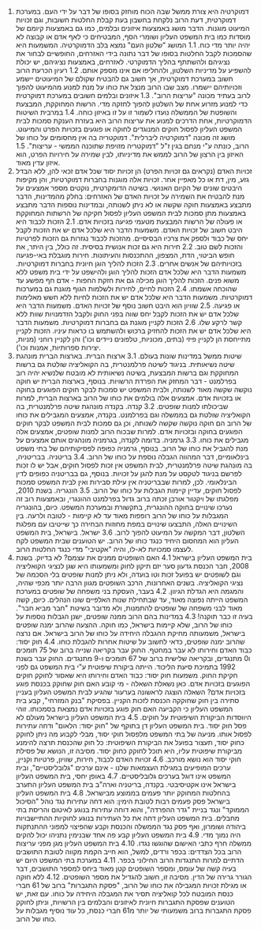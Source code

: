 1. דמוקרטיה היא צורת ממשל שבה הכוח מוחזק בסופו של דבר על ידי העם. במערכת דמוקרטית, דעת הרוב נלקחת בחשבון בעת קבלת החלטות חשובות, וגם זכויות המיעוט מוגנות. הדבר מושג באמצעות איזונים ובלמים, כמו גם באמצעות קיומם של מוסדות כמו בית המשפט העליון ושומרי הסף, המבטיחים כי לאף אדם או קבוצה לא יהיה יותר מדי כוח.
  1.1 המושג "שלטון העם" נמצא בלב הדמוקרטיה. המשמעות היא שהסמכות לקבל החלטות בסופו של דבר נתונה בידי האזרחים, החופשיים לבחור את נציגיהם ולהשתתף בהליך הדמוקרטי. לאזרחים, באמצעות נציגיהם, יש יכולת להשפיע על מדיניות השלטון, ולהחליפו אם אינו מספק אותם.
  1.2 רעיון הכרעת הרוב חשוב במערכת דמוקרטית, אך חשוב גם להבטיח שקולם של המיעוטים יישמע וזכויותיהם יישמרו. מצב שבו הרוב מנצל את כוחו על מנת למנוע מהמיעוט להפוך לרוב בעתיד מכונה "עריצות הרוב". 
  1.3 איזונים ובלמים חשובים במערכת דמוקרטית כדי למנוע מזרוע אחת של השלטון להפוך לחזקה מדי. הרשות המחוקקת, המבצעת והשופטת של הממשלה נועדו לשמור זו על זו באיזון כוחה. 
  1.4 במרבית השיטות הדמוקרטיות, אחת הדרכים למנוע את עריצות הרוב היא בעזרת הענקת סמכות לבית המשפט העליון לפסול חוקים המנוגדים לחוקה או פוגעים בזכויות הפרט והמיעוט. מושג זה מכונה "דמוקרטיה ליברלית". דמוקטריה בה אין מחסומים על כוחו של הרוב, כונתה ע"י מנחם בגין ז"ל "דמוקטריה מזויפת שתוכנה הממשי - עריצות".
  1.5 האיזון בין הרצון של הרוב לממש את מדיניותו, לבין שמירה על חירויות הפרט, הוא איזון עדין מאוד.
2. זכויות האדם (נקראים גם זכויות הפרט) הן זכויות יסוד שכל אדם זכאי להן, ללא הבדל גזע, מין, דת או כל מאפיין אחר. זכויות אלה מוגנות בחברות דמוקרטיות, והן מקיפות היבטים שונים של הקיום האנושי. בשיטה הדומקרטית, נוקטים מספר אמצעים על מנת להבטיח את השמירה על זכויות האדם של האזרחים: בחלק מהמדינות, הדבר מתבצע באמצעות חוקה שקשה או לא ניתן לשנותה, ובמדינות נוספות הדבר מתבצע באמצעות מתן סמכות לבית המשפט העליון לפסול חקיקה של הרשתות המחוקקת או פעולה של הרשות המבצעת מטעמי פגיעה בזכויות אדם.
  2.1 הזכות לכבוד היא היבט חשוב של זכויות האדם. משמעות הדבר היא שלכל אדם יש את הזכות לקבל יחס של כבוד ולספק את צרכיו הבסיסיים. מהזכות לכבוד נגזרות גם הזכות לפרטיות והזכות לשם טוב.
  2.2 חירות היא גם זכות אנושית בסיסית. זה כולל, בין היתר, את חופש הביטוי, הדת, המצפון, ההתכנסות והעיתונות. חירות מוגבלת באי-פגיעה בזכויותיהם של אנשים אחרים. 
  2.3 הזכות להליך הוגן חיונית בחברות דמוקרטיות. משמעות הדבר היא שלכל אדם הזכות להליך הוגן ולהישפט על ידי בית משפט ללא משוא פנים. הזכות להליך הוגן מכילה גם את חזקת החפות - אדם חף מפשע עד שהוכחה אשמתו.
  2.4 הזכות לחיים, לחירות ולשלמות הגוף מוגנת גם במערכות דמוקרטיות. משמעות הדבר היא שלכל אדם יש את הזכות לחיות ללא חשש מאלימות או פגיעה.
  2.5 שוויון הוא היבט חשוב נוסף של זכויות האדם. משמעות הדבר היא שלכל אדם יש את הזכות לקבל יחס שווה בפני החוק ולקבל הזדמנויות שוות ללא קשר לרקע שלו.
  2.6 הזכות לקניין מוגנת גם בחברות דמוקרטיות. משמעות הדבר היא שלכל אדם יש את הזכות להחזיק ברכוש ולהשתמש בו כראות עיניו. הזכות לקניין מתייחסת הן לקניין פיזי (בתים, מכוניות, טלפונים ניידים וכו') והן לקניין רוחני (מניות, יצירות ספרותיות, אמנות וכו').
 3. שיטות ממשל במדינות שונות בעולם.
  3.1 ארצות הברית. בארצות הברית מונהגת שיטה נשיאותית. בניגוד לשיטה פרלמנטרית, בה הקואליציה שולטת גם ברשות המחוקקת וגם ברשות המבצעת, בשיטה נשיאותית לא מובטח שלנשיא יהיה רוב בפרלמנט - דבר המחזק את הפרדת הרשויות. בנוסף, בארצות הברית יש חוקה נוקשה שקשה מאוד לשנותה, ולבית המשפט יש סמכות לבקר חוקים הפוגעים בחוקה או בזכויות אדם. אמצעים אלה בולמים את כוחו של הרוב בארצות הברית, למרות שביכולתו למנות שופטים.
  3.2 קנדה. בקנדה מונהגת שיטה פרלמנטרית, בה הקואליציה שולטת גם בממשלה וגם בפרלמנט. בקנדה, אמצעים המגבילים את כוחו של הרוב הם חוקה נוקשה שקשה לשנותה, וכן גם סמכות לבית המשפט לבקר חוקים הפוגעים בחוקה ובזכויות אדם. למרות שבכוח הרוב למנות שופטים, אמצעים אלה מגבילים את כוחו.
  3.3 גרמניה. בדומה לקנדה, בגרמניה מונהגים אותם אמצעים על מנת להגביל את כוחו של הרוב. בנוסף, גרמניה כפופה לפסיקותיהם של בתי משפט בינלאומיים, דבר המהווה הגבלה נוספת על כוחו של הרוב.
    3.4 בריטניה. בבריטניה, בה מונהגת שיטה פרלמנטרית, לבית המשפט אין זכות לפסול חוקים, אבל יש לו זכות לפרשם בניגוד לטקסט על מנת להגן על זכויות. בנוסף, גם בבריטניה כפופים לדין הבינלאומי. לכן, למרות שבבריטניה אין עילת סבירות ואין לבית המשפט סמכות לפסול חוקים, עדיין קיימות הגבלות על כוחו של הרוב.
      3.5 הונגריה. בשנת 2010, מפלגתו של ויקטור אורבן זכתה ברוב גדול בפרלמנט ההונגרי, ובאמצעות רוב זה נערכו שינויים בחוקה ההונגרית, בתקשורת ובמערכת המשפט. כיום, בהונגריה המגבלות על כוחו של הרוב רופפות מאוד עד לא קיימות - לטובה ולרעה. בין השינויים האלה, התבצעו שינויים במפת מחוזות הבחירה כך שייטיבו עם מפלגת השלטון, דבר המקשה על המיעוט להפוך לרוב.
      3.6 ישראל. בישראל, בית המשפט העליון הוא המחסום היחיד כנגד כוחו של הרוב. יש הטוענים שבית המשפט לקח לעצמו סמכויות לא-לו, והיה "אקטיבי" מדי כנגד החלטות הרוב. 
4. בית המשפט העליון בישראל
  4.1 האם השופטים ממנים את עצמם? לא בדיוק. בשנת 2008, חבר הכנסת גדעון סער יזם תיקון לחוק ומשמעותו היא שגן לנציגי הקואליציה וגם לשופטים יש בפועל זכות וטו בועדה, ולא ניתן למנות שופטים בלי הסכמה של נציגי הקואליציה. בשנים האחרונות, הרכב השופטים מגוון הרבה יותר מכפי שהיה, והמגמה היא הגדלת הגיוון. 
  4.2 בעבר, העסקת בני משפחה של שופטים במערכת המשפט הייתה נפוצה מאוד, עד שבתחילת שנות האלפיים שונו הנהלים. כיום, קשה מאוד לבני משפחה של שופטים להתמנות, ולא מדובר בשיטת "חבר מביא חבר". בעיה זו כבר תוקנה!
    4.3 במדינות בהם הרוב ממנה שופטים, ישנן הגבלות נוספות על כוחו של הרוב, שלא קיימות בישראל, כמו חוקה. ההצעה שהרוב ימנה שופטים בישראל, משמעותה מחיקת ההגבלה היחידה על כוחו של הרוב בישראל. אם נרצה שהרוב ימנה שופטים, כדאי לחשוב על שיטות אחרות להגבלת כוחו.
    4.4 חוק יסוד: כבוד האדם וחירותו לא עבר במחטף. החוק עבר בקריאה שנייה ברוב של 75 תומכים ו0 מתנגדים, ובקריאה שלישית ברוב של 67 תומכים ו-9 מתנגדים. החוק עבר בשנת 1992 בתמיכת סיעת הליכוד. הייתה ביקורת שיפוטית ע"י בית המשפט גם לפני חקיקת החוק. משמעות חוק יסוד: כבוד האדם וחירותו היא שאסור לחוקק חוקים הפוגעים בזכויות אדם. כאן נשאלת השאלה - מי קובע האם חוק שחוקק בכנסת פוגע בזכויות אדם? השאלה הוצגה לראשונה בערעור שהגיע לבית המשפט העליון בעניין סתירה בין חוק שחוקקה הכנסת לזכות הקניין. בפסיקת "בנק המזרחי", קבע בית המשפט העליון כי הקביעה האם חוק פוגע בזכויות אדם נמצאת בסמכותו. זוהי היווסדות הביקורת השיפוטית על חוקים.
    4.5 בית המשפט העליון בישראל מעולם לא פסל חוק יסוד. בית המשפט העליון דן בתוקף של "חוק יסוד: הלאום" ודחה עתירות לפסול אותו. מניעה של בתי המשפט מלפסול חוקי יסוד, מבלי לקבוע מה ניתן לחוקק כחוק יסוד, תעצור בפועל את הביקורת השיפוטית: כל חוק שהכנסת תרצה להימנע מביקורת שיפוטית עליו, היא תוכל לחוקק כחוק יסוד. מסיבה זו, הנושא של פסילת חוקי יסוד הוא נושא מורכב.
    4.6 זכויות האדם לכבוד, חירות, שוויון, פרטיות וקניין, ערכים המופיעים במגילת העצמאות שלנו - אינם ערכים "גלובליסטיים", ובית המשפט אינו דוגל בערכים גלובליסטיים.
    4.7 באופן יחסי, בית המשפט העליון בישראל אינו אקטיסיבטי. בקנדה, בריטניה וארה"ב בית המשפט העליון התערב בהחלטות המחוקק יותר פעמים בממוצע מבישראל.
    4.8 בית המשפט העליון בישראל פסק פעמים רבות לטובת הימין: הוא דחה עתירות נגד נוהל "הסיכול הממוקד" ונגד בניית "גדר ההפרדה", והוא דוחה עתירות בנוגע לאיטום והריסת בתי מחבלים. בית המשפט העליון דחה את כל העתירות בנוגע לחוקיות ההתיישבויות ביהודה ושומרון, ואף פסק נגד הממשלה והכנסת וקבע שהפיצוי למפוני ההתנתקות היה נמוך מדי.
    4.9 בית המשפט העליון קבע פה אחד שבנימין נתניהו יכול להקים ממשלה חרף כתבי האישום שהוגשו נגדו.
    4.10 בית המשפט העליון מגן מפני עריצות הרוב בכל הצדדים: בכפר ורדים, למשל, הוא חייב הקמת מקווה לטובת התושבים הדתיים למרות התנגדות הרוב החילוני בכפר.
    4.11 במערכת בתי המשפט היום יש בעיה קשה של עומס, ומספר השופטים קטן מאוד ביחס למספר התושבים, דבר הגורר גרירה של הדין. מסיבה זו, חשוב להגדיל את מספר השופטים.
    4.12 ללא חוקה או מגילת זכויות המגבילה את כוחו של הרוב, "פסקת התגברות" ברוב של 61 חברי כנסת המובטח לכל קואליציה תסיר את המגבלה היחידה על כוחו. עם זאת, יש הטוענים שפסקת התגברות חיונית לאיזונים והבלמים בין הרשויות, וניתן לחוקק פסקת התגברות ברוב משמעותי של יותר מ61 חברי כנסת, כל עוד נוסיף מגבלות על כוחו של הרוב.
 


  
